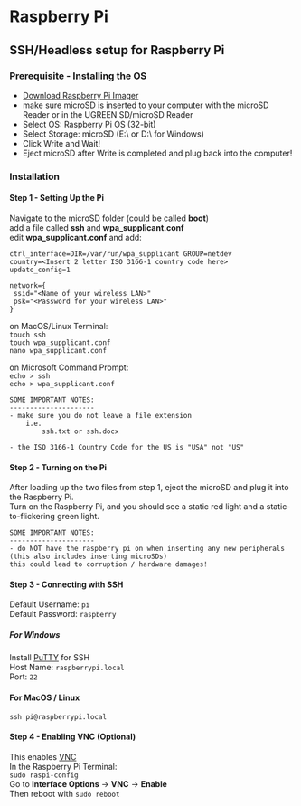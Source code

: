 # Raspberry Pi

## SSH/Headless setup for Raspberry Pi

### Prerequisite - Installing the OS
- [Download Raspberry Pi Imager](https://www.raspberrypi.org/software/)
- make sure microSD is inserted to your computer with the microSD Reader or in the UGREEN SD/microSD Reader
- Select OS: Raspberry Pi OS (32-bit)
- Select Storage: microSD (E:\ or D:\ for Windows)
- Click Write and Wait!
- Eject microSD after Write is completed and plug back into the computer!

### Installation
#### Step 1 - Setting Up the Pi
Navigate to the microSD folder (could be called **boot**)  
add a file called **ssh** and **wpa_supplicant.conf**  
edit **wpa_supplicant.conf** and add:
```
ctrl_interface=DIR=/var/run/wpa_supplicant GROUP=netdev
country=<Insert 2 letter ISO 3166-1 country code here>
update_config=1

network={
 ssid="<Name of your wireless LAN>"
 psk="<Password for your wireless LAN>"
}
```
on MacOS/Linux Terminal:  
`touch ssh`  
`touch wpa_supplicant.conf`  
`nano wpa_supplicant.conf`  

on Microsoft Command Prompt:  
`echo > ssh`  
`echo > wpa_supplicant.conf`  

```
SOME IMPORTANT NOTES:
---------------------
- make sure you do not leave a file extension
    i.e.
        ssh.txt or ssh.docx

- the ISO 3166-1 Country Code for the US is "USA" not "US"
```

#### Step 2 - Turning on the Pi
After loading up the two files from step 1, eject the microSD and plug it into the Raspberry Pi.  
Turn on the Raspberry Pi, and you should see a static red light and a static-to-flickering green light.  

```
SOME IMPORTANT NOTES:
---------------------
- do NOT have the raspberry pi on when inserting any new peripherals (this also includes inserting microSDs)
this could lead to corruption / hardware damages!
```

#### Step 3 - Connecting with SSH
Default Username: `pi`  
Default Password: `raspberry`  

##### For Windows
Install [PuTTY](https://www.putty.org/) for SSH  
Host Name: `raspberrypi.local`  
Port: `22`  

#### For MacOS / Linux
`ssh pi@raspberrypi.local`  

#### Step 4 - Enabling VNC (Optional)
This enables [VNC](https://www.realvnc.com/en/connect/download/viewer/)  
In the Raspberry Pi Terminal:  
```sudo raspi-config```  
Go to **Interface Options** -> **VNC** -> **Enable**  
Then reboot with ```sudo reboot```